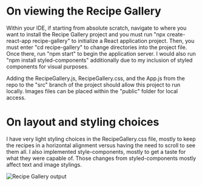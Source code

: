# On viewing the Recipe Gallery
Within your IDE, if starting from absolute scratch, navigate to where you want to install the Recipe Gallery project and you must run "npx create-react-app recipe-gallery" to initialize a React application project. Then, you must enter "cd recipe-gallery" to change directories into the project file. 
Once there, run "npm start" to begin the application server. I would also run "npm install styled-components" additionally due to my inclusion of styled components for visual purposes.

Adding the RecipeGallery.js, RecipeGallery.css, and the App.js from the repo to the "src" branch of the project should allow this project to run locally. Images files can be placed within the "public" folder for local access.

# On layout and styling choices
I have very light styling choices in the RecipeGallery.css file, mostly to keep the recipes in a horizontal alignment versus having the need to scroll to see them all.
I also implemented style-components, mostly to get a taste for what they were capable of. Those changes from styled-components mostly affect text and image stylings.

![Recipe Gallery output](https://github.com/nwm516/recipe_gallery/assets/36825393/33a1ebcc-215e-4333-86e5-bb6bc14b3d28)

